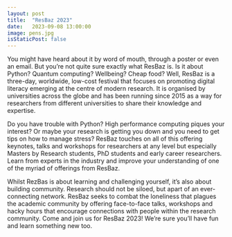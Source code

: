 ```yaml
---
layout: post
title:  "ResBaz 2023"
date:   2023-09-08 13:00:00
image: pens.jpg
isStaticPost: false
---
```

You might have heard about it by word of mouth, through a poster or even an
email. But you’re not quite sure exactly what ResBaz is. Is it about Python?
Quantum computing? Wellbeing? Cheap food? Well, ResBaz is a three-day,
worldwide, low-cost festival that focuses on promoting digital literacy
emerging at the centre of modern research. It is organised by universities
across the globe and has been running since 2015 as a way for researchers from
different universities to share their knowledge and expertise. 

Do you have trouble with Python? High performance computing piques your
interest? Or maybe your research is getting you down and you need to get tips
on how to manage stress? ResBaz touches on all of this offering keynotes, talks
and workshops for researchers at any level but especially Masters by Research
students, PhD students and early career researchers. Learn from experts in the
industry and improve your understanding of one of the myriad of offerings from
ResBaz.

Whilst RezBas is about learning and challenging yourself, it’s also about
building community. Research should not be siloed, but apart of an
ever-connecting network. ResBaz seeks to combat the loneliness that plagues the
academic community by offering face-to-face talks, workshops and  hacky hours
that encourage connections with people within the research community. Come and
join us for ResBaz 2023! We’re sure you’ll have fun and learn something new
too.
